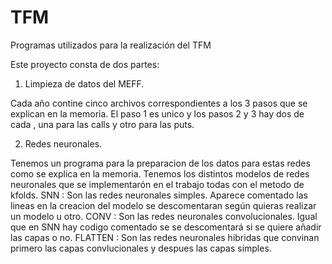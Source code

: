 # TFM
Programas utilizados para la realización del TFM

Este proyecto consta de dos partes:
1. Limpieza de datos del MEFF. 

  Cada año contine cinco archivos correspondientes a los 3 pasos que se explican en la memoria.
  El paso 1 es unico y los pasos 2 y 3 hay dos de cada , una para las calls y otro para las puts.

2. Redes neuronales.

  Tenemos un programa para la preparacion de los datos para estas redes como se explica en la memoria.
  Tenemos los distintos modelos de redes neuronales que se implementarón en el trabajo todas con el metodo de kfolds.
  SNN : Son las redes neuronales simples. Aparece comentado las lineas en la creacion del modelo se descomentaran según quieras realizar un modelo u otro.
  CONV : Son las redes neuronales convolucionales. Igual que en SNN hay codigo comentado se se descomentará si se quiere añadir las capas o no.
  FLATTEN : Son las redes neuronales hibridas que convinan primero las capas convlucionales y despues las capas simples.
  
  
